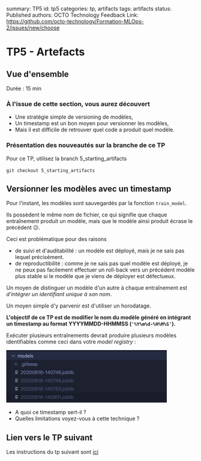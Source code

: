 summary: TP5
id: tp5
categories: tp, artifacts
tags: artifacts
status: Published
authors: OCTO Technology
Feedback Link: https://github.com/octo-technology/Formation-MLOps-2/issues/new/choose

# TP5 - Artefacts

## Vue d'ensemble
Durée : 15 min

### À l'issue de cette section, vous aurez découvert

- Une stratégie simple de versioning de modèles,
- Un timestamp est un bon moyen pour versionner les modèles,
- Mais il est difficile de retrouver quel code a produit quel modèle.

### Présentation des nouveautés sur la branche de ce TP

Pour ce TP, utilisez la branch 5_starting_artifacts

`git checkout 5_starting_artifacts`

## Versionner les modèles avec un timestamp

Pour l'instant, les modèles sont sauvegardés par la fonction `train_model`.

Ils possèdent le même nom de fichier, ce qui signifie que chaque entraînement produit un modèle, mais que le modèle ainsi produit écrase le précédent 😕.

Ceci est problématique pour des raisons

- de suivi et d'auditabilité : un modèle est déployé, mais je ne sais pas lequel précisément.
- de reproductibilité : comme je ne sais pas quel modèle est déployé, je ne peux pas facilement effectuer un roll-back vers un précédent modèle plus stable si le modèle que je viens de déployer est défectueux.

Un moyen de distinguer un modèle d'un autre à chaque entraînement est *d'intégrer un identifiant unique à son nom*.

Un moyen simple d'y parvenir est d'utiliser un horodatage.

**L'objectif de ce TP est de modifier le nom du modèle généré en intégrant un timestamp au format YYYYMMDD-HHMMSS (`'%Y%m%d-%H%M%S'`).**

Exécuter plusieurs entraînements devrait produire plusieurs modèles identifiables comme ceci dans votre *model registry* :

![model-registry](./docs/tp5/model-registry.png)

- A quoi ce timestamp sert-il ?
- Quelles limitations voyez-vous à cette technique ?

## Lien vers le TP suivant

Les instructions du tp suivant sont [ici](https://octo-technology.github.io/Formation-MLOps-2/tp6#0)